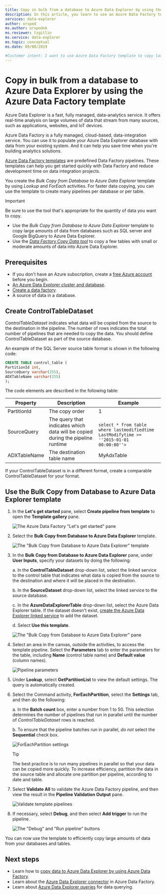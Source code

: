 ```yaml
---
title: Copy in bulk from a database to Azure Data Explorer by using the Azure Data Factory template
description: In this article, you learn to use an Azure Data Factory template to copy in bulk from a database to Azure Data Explorer
services: data-explorer
author: orspod
ms.author: orspodek
ms.reviewer: tzgitlin
ms.service: data-explorer
ms.topic: conceptual
ms.date: 09/08/2019

#Customer intent: I want to use Azure Data Factory template to copy large amounts of data from a database to Azure Data Explorer.
---
```


# Copy in bulk from a database to Azure Data Explorer by using the Azure Data Factory template 

Azure Data Explorer is a fast, fully managed, data-analytics service. It offers real-time analysis on large volumes of data that stream from many sources, such as applications, websites, and IoT devices. 

Azure Data Factory is a fully managed, cloud-based, data-integration service. You can use it to populate your Azure Data Explorer database with data from your existing system. And it can help you save time when you're building analytics solutions. 

[Azure Data Factory templates](/azure/data-factory/solution-templates-introduction) are predefined Data Factory pipelines. These templates can help you get started quickly with Data Factory and reduce development time on data integration projects. 

You create the *Bulk Copy from Database to Azure Data Explorer* template by using *Lookup* and *ForEach* activities. For faster data copying, you can use the template to create many pipelines per database or per table. 

> [!IMPORTANT]
> Be sure to use the tool that's appropriate for the quantity of data you want to copy.
> * Use the *Bulk Copy from Database to Azure Data Explorer* template to copy large amounts of data from databases such as SQL server and Google BigQuery to Azure Data Explorer. 
> * Use the [*Data Factory Copy Data tool*](data-factory-load-data.md) to copy a few tables with small or moderate amounts of data into Azure Data Explorer. 

## Prerequisites

* If you don't have an Azure subscription, create a [free Azure account](https://azure.microsoft.com/free/) before you begin.
* [An Azure Data Explorer cluster and database](create-cluster-database-portal.md).
* [Create a data factory](data-factory-load-data.md#create-a-data-factory).
* A source of data in a database.

## Create ControlTableDataset

*ControlTableDataset* indicates what data will be copied from the source to the destination in the pipeline. The number of rows indicates the total number of pipelines that are needed to copy the data. You should define ControlTableDataset as part of the source database.

An example of the SQL Server source table format is shown in the following code:
    
```sql   
CREATE TABLE control_table (
PartitionId int,
SourceQuery varchar(255),
ADXTableName varchar(255)
);
```

The code elements are described in the following table:

|Property  |Description  | Example
|---------|---------| ---------|
|PartitionId   |  The copy order | 1  |  
|SourceQuery   |  The query that indicates which data will be copied during the pipeline runtime | <br>`select * from table where lastmodifiedtime  LastModifytime >= ''2015-01-01 00:00:00''>` </br>    
|ADXTableName  |  The destination table name | MyAdxTable       |  

If your ControlTableDataset is in a different format, create a comparable ControlTableDataset for your format.

## Use the Bulk Copy from Database to Azure Data Explorer template

1. In the **Let's get started** pane, select **Create pipeline from template** to open the **Template gallery** pane.

    ![The Azure Data Factory "Let's get started" pane](media/data-factory-template/adf-get-started.png)

1. Select the **Bulk Copy from Database to Azure Data Explorer** template.
 
    ![The "Bulk Copy from Database to Azure Data Explorer" template](media/data-factory-template/pipeline-from-template.png)

1.  In the **Bulk Copy from Database to Azure Data Explorer** pane, under **User Inputs**, specify your datasets by doing the following: 

    a. In the **ControlTableDataset** drop-down list, select the linked service to the control table that indicates what data is copied from the source to the destination and where it will be placed in the destination. 

    b. In the **SourceDataset** drop-down list, select the linked service to the source database. 

    c. In the **AzureDataExplorerTable** drop-down list, select the Azure Data Explorer table. If the dataset doesn't exist, [create the Azure Data Explorer linked service](data-factory-load-data.md#create-the-azure-data-explorer-linked-service) to add the dataset.

    d. Select **Use this template**.

    ![The "Bulk Copy from Database to Azure Data Explorer" pane](media/data-factory-template/configure-bulk-copy-adx-template.png)

1. Select an area in the canvas, outside the activities, to access the template pipeline. Select the **Parameters** tab to enter the parameters for the table, including **Name** (control table name) and **Default value** (column names).

    ![Pipeline parameters](media/data-factory-template/pipeline-parameters.png)

1.	Under **Lookup**, select **GetPartitionList** to view the default settings. The query is automatically created.
1.	Select the Command activity, **ForEachPartition**, select the **Settings** tab, and then do the following:

    a. In the **Batch count** box, enter a number from 1 to 50. This selection determines the number of pipelines that run in parallel until the number of *ControlTableDataset* rows is reached. 

    b. To ensure that the pipeline batches run in parallel, *do not* select the **Sequential** check box.

    ![ForEachPartition settings](media/data-factory-template/foreach-partition-settings.png)

    > [!TIP]
    > The best practice is to run many pipelines in parallel so that your data can be copied more quickly. To increase efficiency, partition the data in the source table and allocate one partition per pipeline, according to date and table.

1. Select **Validate All** to validate the Azure Data Factory pipeline, and then view the result in the **Pipeline Validation Output** pane.

    ![Validate template pipelines](media/data-factory-template/validate-template-pipelines.png)

1. If necessary, select **Debug**, and then select **Add trigger** to run the pipeline.

    ![The "Debug" and "Run pipeline" buttons](media/data-factory-template/trigger-run-of-pipeline.png)    

You can now use the template to efficiently copy large amounts of data from your databases and tables.

## Next steps

* Learn how to [copy data to Azure Data Explorer by using Azure Data Factory](data-factory-load-data.md).
* Learn about the [Azure Data Explorer connector](/azure/data-factory/connector-azure-data-explorer) in Azure Data Factory.
* Learn about [Azure Data Explorer queries](/azure/data-explorer/web-query-data) for data querying.







